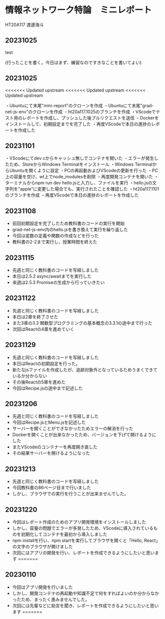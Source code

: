# 情報ネットワーク特論　ミニレポート

HT20A117 渡邊海斗

## 20231025

test

(行ったことを書く。今日はまず、練習なのですきなことを書いてよい)

## 20231025
<<<<<<< Updated upstream
<<<<<<< Updated upstream
<<<<<<< Updated upstream

・Ubuntuにて末尾"mini-report"のクローンを作成
・Ubuntuにて末尾"grad-net-js-env"のクローンを作成
・ht20a117.1025のブランチを作成
・VScodeでテスト用のレポートを作成し、プッシュした後プルリクエストを送信
・Dockerをインストールして、初期設定までを完了した
・再度VScodeで本日の進捗のレポートを作成した

## 20231101

・VScodeにてdev cからキャッシュ無しでコンテナを開いた
・エラーが発生したため、StoreからWindows Terminalをインストール
・Windows TerminalからUbuntuを開くように設定
・PCの再起動およびVScodeの更新を行った
・PC上の容量を空け、wt上でnode_modulesを削除
・再度開発コンテナを開いた
・ターミナルからnpm run dev hello.jsと入力し、ファイルを実行
・hello.jsの文字列を”apple”に変更した場合でも、実行されたことを確認した
・ht20a117.1101のブランチを作成
・再度VScodeで本日の進捗のレポートを作成した

## 20231108
 
- 前回初期設定を完了したため教科書のコードの実行を開始
- grad-net-js-env内のhello.jsを書き換えて実行を繰り返した
- 今回は変数の定義や関数の作成などを行った
- 教科書の2-2まで実行し、授業時間を終えた

## 20231115
 
- 先週と同じく教科書のコードを写経しました
- 本日は2.5.2 async/awaitまでを実行した
- 来週は2.5.3 Promiseの生成から行っていきたい

## 20231122
 
- 先週と同じく教科書のコードを写経しました
- 本日は2章を終了させた
- また3章の3.3 関数型プログラミングの基本概念の3.3.1の途中まで行った
- 次回はReactの4章を進めていく

## 20231129
 
- 先週と同じく教科書のコードを写経しました
- 本日はReactの初期設定を行った。
- 新たなjsファイルを作成したが、追跡対象外となっているためうまくできているか分からない
- その後Reactの5章を進めた
- 今回はRecipe.jsの途中まで記述した

## 20231206
 
- 先週と同じく教科書のコードを写経しました
- 今回はRecipe.jsとMenu.jsを記述した
- サーバーを開くことができなかったためエラーの解消を行った
- Dockerを開くことが出来なかったため、バージョンを下げて開けるようにした
- またVScodeのコンテナーを再度開き直した
- その結果サーバーを開けるようになった

## 20231213
 
- 先週と同じく教科書のコードを写経しました
- 今回教科書の86ページ目まで行いました
- しかし、ブラウザでの実行を行うことが出来ませんでした。

## 20231220
 
- 今回はレポート作成のためのアプリ開発環境をインストールしました
- しかし、容量の問題でエラーが多発したため、VScodeに導入されているものを初期化してコンテナを最初から導入しました
- npm installを行い、npm startを実行してブラウザを開くと「Hello, React」の文字のブラウザが開けました
- 次回にはアプリの開発を行い、レポートを作成できるようにしたいと思います
=======

## 20230110

 
- 今回はアプリ開発を行いました
- しかし、開発コンテナの再起動や知識不足で何をすればよいのか分からなかったため、まったく進みませんでした。
- 次回には先輩などに助言を聞き、レポートを作成できるようにしたいと思います
=======


